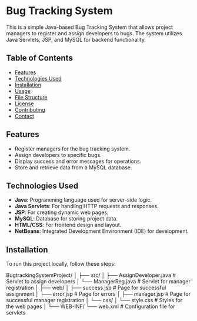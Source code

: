 # Bug Tracking System

This is a simple Java-based Bug Tracking System that allows project managers to register and assign developers to bugs. The system utilizes Java Servlets, JSP, and MySQL for backend functionality.

## Table of Contents

- [Features](#features)
- [Technologies Used](#technologies-used)
- [Installation](#installation)
- [Usage](#usage)
- [File Structure](#file-structure)
- [License](#license)
- [Contributing](#contributing)
- [Contact](#contact)

## Features

- Register managers for the bug tracking system.
- Assign developers to specific bugs.
- Display success and error messages for operations.
- Store and retrieve data from a MySQL database.

## Technologies Used

- **Java**: Programming language used for server-side logic.
- **Java Servlets**: For handling HTTP requests and responses.
- **JSP**: For creating dynamic web pages.
- **MySQL**: Database for storing project data.
- **HTML/CSS**: For frontend design and layout.
- **NetBeans**: Integrated Development Environment (IDE) for development.

## Installation

To run this project locally, follow these steps:

BugtrackingSystemProject/
│
├── src/
│   ├── AssignDeveloper.java        # Servlet to assign developers
│   └── ManagerReg.java             # Servlet for manager registration
│
├── web/
│   ├── success.jsp                 # Page for successful assignment
│   ├── error.jsp                   # Page for errors
│   ├── manager.jsp                 # Page for successful manager registration
│   └── css/
│       └── style.css               # Styles for the web pages
│
└── WEB-INF/
    └── web.xml                     # Configuration file for servlets


